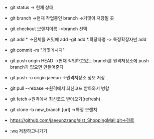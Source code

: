* git status -> 현재 상태 
* git branch ->현재 작업중인 branch 
->커밋이 저장될 곳
* git checkout 브랜치이름 ->branch 선택

* git add * ->전체를 커밋에 add
  -git add *.확장자명 -> 특정확장자만 add
* git commit -m "커밋메시지"  

* git push origin HEAD
->현재 작업하고있는 branch를 원격저장소에 push
branch가 없으면 만들어준다
* git push -u origin jaeeun
 ->원격저장소 정보 저장

* git pull --rebase ->원격에서 최신코드 받아와서 병합
* git fetch->원격에서 최신코드 받아오기(refresh)
* git clone -b new_branch [url] ->특정 브랜치
* https://github.com/jaeeunzzang/sist_ShoppingMall.git->경로

*  :wq 저장하고나가기
